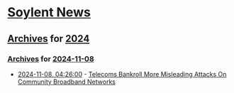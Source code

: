 # [Soylent News](../../../README.md)

## [Archives](../../index.md) for [2024](../index.md)

### [Archives](../../index.md) for [2024-11-08](index.md)

* [2024-11-08, 04:26:00](https://soylentnews.org/article.pl?sid=24/11/07/0059202&from=rss) - [Telecoms Bankroll More Misleading Attacks On Community Broadband Networks ](https://soylentnews.org/article.pl?sid=24/11/07/0059202&from=rss)
